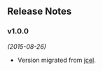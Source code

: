 

## Release Notes


### v1.0.0
*(2015-08-26)*
* Version migrated from [jcel](https://github.com/julianmendez/jcel).



